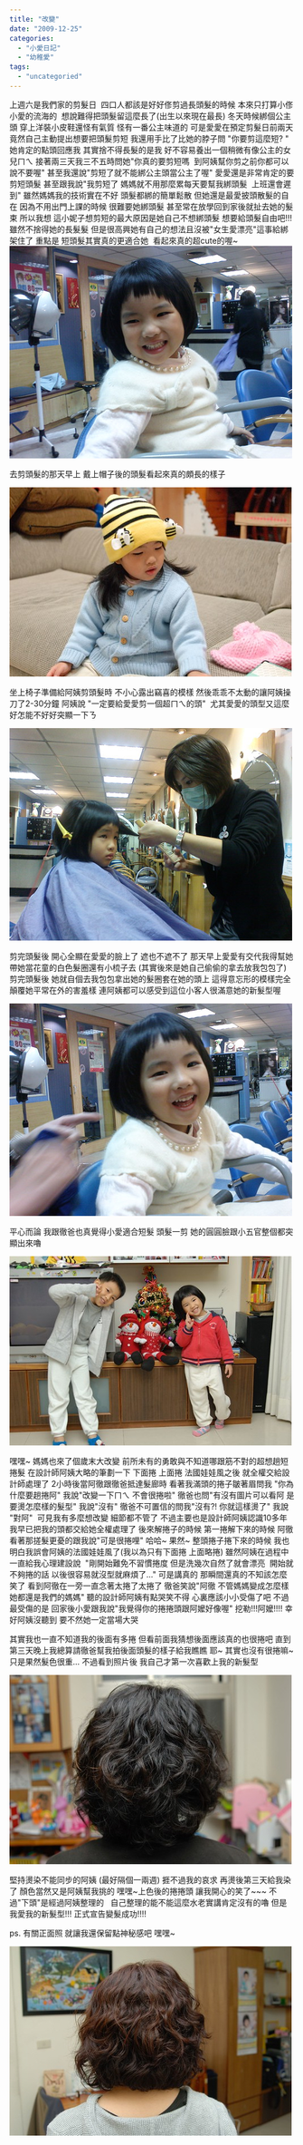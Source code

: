 ```yaml
---
title: "改變"
date: "2009-12-25"
categories: 
  - "小愛日記"
  - "幼稚愛"
tags: 
  - "uncategoried"
---
```


上週六是我們家的剪髮日  四口人都該是好好俢剪過長頭髮的時候 本來只打算小俢小愛的流海的  想說難得把頭髮留這麼長了(出生以來現在最長) 冬天時候綁個公主頭 穿上洋裝小皮鞋還怪有氣質 怪有一番公主味道的 可是愛愛在預定剪髮日前兩天 竟然自己主動提出想要把頭髮剪短 我還用手比了比她的脖子問 "你要剪這麼短? " 她肯定的點頭回應我 其實捨不得長髮的是我 好不容易養出一個稍微有像公主的女兒ㄇㄟ 接著兩三天我三不五時問她"你真的要剪短嗎  到阿姨幫你剪之前你都可以說不要喔" 甚至我還說"剪短了就不能綁公主頭當公主了喔" 愛愛還是非常肯定的要剪短頭髮 甚至跟我說"我剪短了 媽媽就不用那麼累每天要幫我綁頭髮  上班還會遲到" 雖然媽媽我的技術實在不好 頭髮都綁的簡單鬆散 但她還是最愛披頭散髮的自在 因為不用出門上課的時候 很難要她綁頭髮 甚至常在放學回到家後就扯去她的髮束 所以我想 這小妮子想剪短的最大原因是她自己不想綁頭髮 想要給頭髮自由吧!!! 雖然不捨得她的長髮髮 但是很高興她有自己的想法且沒被"女生愛漂亮"這事給綁架住了 重點是 短頭髮其實真的更適合她  看起來真的超cute的喔~ ![](images/4212388402_a7a7c8c39a.jpg)

去剪頭髮的那天早上 戴上帽子後的頭髮看起來真的頗長的樣子

![](images/4212349056_b59a447f89.jpg)

坐上椅子準備給阿姨剪頭髮時 不小心露出竊喜的模樣 然後乖乖不太動的讓阿姨操刀了2-30分鐘 阿姨說 "一定要給愛愛剪一個超ㄇㄟ的頭"  尤其愛愛的頭型又這麼好怎能不好好突顯一下ㄋ

![](images/4211625859_d3f1ca96b8.jpg)

剪完頭髮後 開心全顯在愛愛的臉上了 遮也不遮不了 那天早上愛愛有交代我得幫她帶她當花童的白色髮圈還有小梳子去 (其實後來是她自己偷偷的拿去放我包包了) 剪完頭髮後 她就自個去我包包拿出她的髮圈套在她的頭上 這得意忘形的模樣完全顛覆她平常在外的害羞樣 連阿姨都可以感受到這位小客人很滿意她的新髮型喔

![](images/4211625455_cc6c85a21a.jpg)

平心而論 我跟徹爸也真覺得小愛適合短髮 頭髮一剪 她的圓圓臉跟小五官整個都突顯出來嚕

![](images/4211585485_0a4b822239.jpg)

嘿嘿~ 媽媽也來了個歲末大改變 前所未有的勇敢與不知道哪跟筋不對的超想趟短捲髮 在設計師阿姨大略的筆劃一下 下面捲 上面捲 法國娃娃風之後 就全權交給設計師處理了 2小時後當阿徹跟徹爸抵達髮廊時 看著我滿頭的捲子皺著眉問我 "你為什麼要趟捲阿" 我說"改變一下ㄇㄟ 不會很捲啦" 徹爸也問"有沒有圖片可以看阿 是要燙怎麼樣的髮型" 我說"沒有" 徹爸不可置信的問我"沒有?! 你就這樣燙了" 我說 "對阿"  可見我有多麼想改變 細節都不管了 不過主要也是設計師阿姨認識10多年 我早已把我的頭都交給她全權處理了 後來解捲子的時候 第一捲解下來的時候 阿徹看著那搓髮更憂的跟我說"可是很捲哩" 哈哈~ 果然~ 整頭捲子捲下來的時候 我也明白我誤會阿姨的法國娃娃風了(我以為只有下面捲 上面略捲) 雖然阿姨在過程中一直給我心理建設說  "剛開始難免不習慣捲度 但是洗幾次自然了就會漂亮  開始就不夠捲的話 以後很容易就沒型就麻煩了..." 可是講真的 那瞬間還真的不知該怎麼笑了 看到阿徹在一旁一直念著太捲了太捲了 徹爸笑說"阿徹 不管媽媽變成怎麼樣 她都還是我們的媽媽" 聽的設計師阿姨有點哭笑不得 心裏應該小小受傷了吧 不過最受傷的是 回家後小愛跟我說"我覺得你的捲捲頭跟阿嬤好像喔" 挖勒!!!阿嬤!!!! 幸好阿姨沒聽到 要不然她一定當場大哭

其實我也一直不知道我的後面有多捲 但看前面我猜想後面應該真的也很捲吧 直到第三天晚上我總算請徹爸幫我拍後面頭髮的樣子給我瞧瞧 耶~ 其實也沒有很捲嘛~ 只是果然髮色很重... 不過看到照片後 我自己才第一次喜歡上我的新髮型

![](images/4211585005_474312376c.jpg)

堅持燙染不能同步的阿姨 (最好隔個一兩週) 捱不過我的哀求 再燙後第三天給我染了 顏色當然又是阿姨幫我挑的 嘿嘿~上色後的捲捲頭 讓我開心的笑了~~~ 不過"下頭"是經過阿姨整理的   自己整理的能不能這麼水老實講肯定沒有的嚕 但是我愛我的新髮型!!! 正式宣告變髮成功!!!!

ps. 有關正面照 就讓我還保留點神秘感吧 嘿嘿~

![](images/4212347992_81e222bc22.jpg)
